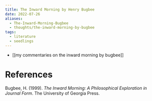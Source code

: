 ```yaml
---
title: The Inward Morning by Henry Bugbee
date: 2022-07-26
aliases:
  - The-Inward-Morning-Bugbee
  - thoughts/the-inward-morning-by-bugbee
tags:
  - literature
  - seedlings
---
```

- [[my commentaries on the inward morning by bugbee]]

# References

Bugbee, H. (1999). _The Inward Morning: A Philosophical Exploration in Journal Form_. The University of Georgia Press.